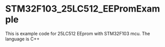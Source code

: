 # STM32F103_25LC512_EEPromExample
This is example code for 25LC512 EEprom  with STM32F103 mcu. The language is C++
